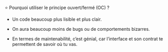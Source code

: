 ⭐️ Pourquoi utiliser le principe ouvert/fermé (OC) ?

- Un code beaucoup plus lisible et plus clair.

- On aura beaucoup moins de bugs ou de comportements bizarres.

- En termes de maintenabilité, c’est génial, car l’interface et son contrat te permettent de savoir où tu vas.